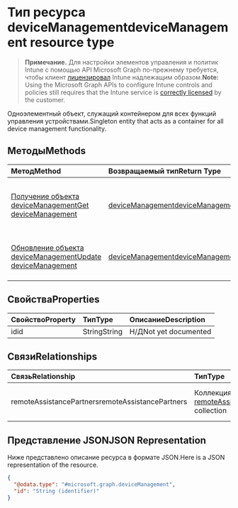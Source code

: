 # <a name="devicemanagement-resource-type"></a><span data-ttu-id="90ac5-101">Тип ресурса deviceManagement</span><span class="sxs-lookup"><span data-stu-id="90ac5-101">deviceManagement resource type</span></span>

> <span data-ttu-id="90ac5-102">**Примечание.** Для настройки элементов управления и политик Intune с помощью API Microsoft Graph по-прежнему требуется, чтобы клиент [лицензировал](https://go.microsoft.com/fwlink/?linkid=839381) Intune надлежащим образом.</span><span class="sxs-lookup"><span data-stu-id="90ac5-102">**Note:** Using the Microsoft Graph APIs to configure Intune controls and policies still requires that the Intune service is [correctly licensed](https://go.microsoft.com/fwlink/?linkid=839381) by the customer.</span></span>

<span data-ttu-id="90ac5-103">Одноэлементный объект, служащий контейнером для всех функций управления устройствами.</span><span class="sxs-lookup"><span data-stu-id="90ac5-103">Singleton entity that acts as a container for all device management functionality.</span></span>
## <a name="methods"></a><span data-ttu-id="90ac5-104">Методы</span><span class="sxs-lookup"><span data-stu-id="90ac5-104">Methods</span></span>
|<span data-ttu-id="90ac5-105">Метод</span><span class="sxs-lookup"><span data-stu-id="90ac5-105">Method</span></span>|<span data-ttu-id="90ac5-106">Возвращаемый тип</span><span class="sxs-lookup"><span data-stu-id="90ac5-106">Return Type</span></span>|<span data-ttu-id="90ac5-107">Описание</span><span class="sxs-lookup"><span data-stu-id="90ac5-107">Description</span></span>|
|:---|:---|:---|
|[<span data-ttu-id="90ac5-108">Получение объекта deviceManagement</span><span class="sxs-lookup"><span data-stu-id="90ac5-108">Get deviceManagement</span></span>](../api/intune_remoteassistance_devicemanagement_get.md)|[<span data-ttu-id="90ac5-109">deviceManagement</span><span class="sxs-lookup"><span data-stu-id="90ac5-109">deviceManagement</span></span>](../resources/intune_remoteassistance_devicemanagement.md)|<span data-ttu-id="90ac5-110">Чтение свойств и связей объекта [deviceManagement](../resources/intune_remoteassistance_devicemanagement.md).</span><span class="sxs-lookup"><span data-stu-id="90ac5-110">Read properties and relationships of [plannerTaskDetails](../resources/intune_remoteassistance_devicemanagement.md) object.</span></span>|
|[<span data-ttu-id="90ac5-111">Обновление объекта deviceManagement</span><span class="sxs-lookup"><span data-stu-id="90ac5-111">Update deviceManagement</span></span>](../api/intune_remoteassistance_devicemanagement_update.md)|[<span data-ttu-id="90ac5-112">deviceManagement</span><span class="sxs-lookup"><span data-stu-id="90ac5-112">deviceManagement</span></span>](../resources/intune_remoteassistance_devicemanagement.md)|<span data-ttu-id="90ac5-113">Обновление свойств объекта [deviceManagement](../resources/intune_remoteassistance_devicemanagement.md).</span><span class="sxs-lookup"><span data-stu-id="90ac5-113">Update the properties of a [calendar](../resources/intune_remoteassistance_devicemanagement.md) object.</span></span>|

## <a name="properties"></a><span data-ttu-id="90ac5-114">Свойства</span><span class="sxs-lookup"><span data-stu-id="90ac5-114">Properties</span></span>
|<span data-ttu-id="90ac5-115">Свойство</span><span class="sxs-lookup"><span data-stu-id="90ac5-115">Property</span></span>|<span data-ttu-id="90ac5-116">Тип</span><span class="sxs-lookup"><span data-stu-id="90ac5-116">Type</span></span>|<span data-ttu-id="90ac5-117">Описание</span><span class="sxs-lookup"><span data-stu-id="90ac5-117">Description</span></span>|
|:---|:---|:---|
|<span data-ttu-id="90ac5-118">id</span><span class="sxs-lookup"><span data-stu-id="90ac5-118">id</span></span>|<span data-ttu-id="90ac5-119">String</span><span class="sxs-lookup"><span data-stu-id="90ac5-119">String</span></span>|<span data-ttu-id="90ac5-120">Н/Д</span><span class="sxs-lookup"><span data-stu-id="90ac5-120">Not yet documented</span></span>|

## <a name="relationships"></a><span data-ttu-id="90ac5-121">Связи</span><span class="sxs-lookup"><span data-stu-id="90ac5-121">Relationships</span></span>
|<span data-ttu-id="90ac5-122">Связь</span><span class="sxs-lookup"><span data-stu-id="90ac5-122">Relationship</span></span>|<span data-ttu-id="90ac5-123">Тип</span><span class="sxs-lookup"><span data-stu-id="90ac5-123">Type</span></span>|<span data-ttu-id="90ac5-124">Описание</span><span class="sxs-lookup"><span data-stu-id="90ac5-124">Description</span></span>|
|:---|:---|:---|
|<span data-ttu-id="90ac5-125">remoteAssistancePartners</span><span class="sxs-lookup"><span data-stu-id="90ac5-125">remoteAssistancePartners</span></span>|<span data-ttu-id="90ac5-126">Коллекция [remoteAssistancePartner](../resources/intune_remoteassistance_remoteassistancepartner.md)</span><span class="sxs-lookup"><span data-stu-id="90ac5-126">[remoteAssistancePartner](../resources/intune_remoteassistance_remoteassistancepartner.md) collection</span></span>|<span data-ttu-id="90ac5-127">Партнеры по удаленной помощи.</span><span class="sxs-lookup"><span data-stu-id="90ac5-127">The remote assist partners.</span></span>|

## <a name="json-representation"></a><span data-ttu-id="90ac5-128">Представление JSON</span><span class="sxs-lookup"><span data-stu-id="90ac5-128">JSON Representation</span></span>
<span data-ttu-id="90ac5-129">Ниже представлено описание ресурса в формате JSON.</span><span class="sxs-lookup"><span data-stu-id="90ac5-129">Here is a JSON representation of the resource.</span></span>
<!-- {
  "blockType": "resource",
  "keyProperty": "id",
  "@odata.type": "microsoft.graph.deviceManagement"
}
-->
``` json
{
  "@odata.type": "#microsoft.graph.deviceManagement",
  "id": "String (identifier)"
}
```



